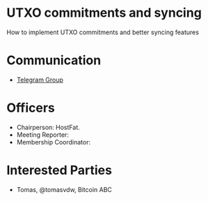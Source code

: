 # UTXO commitments and syncing

How to implement UTXO commitments and better syncing features

# Communication

* [Telegram Group](hhttps://t.me/joinchat/AAR0rxGzV0svmvTMVeP8gQ)

# Officers

 * Chairperson: HostFat.
 * Meeting Reporter:
 * Membership Coordinator:

# Interested Parties

- Tomas, @tomasvdw, Bitcoin ABC

